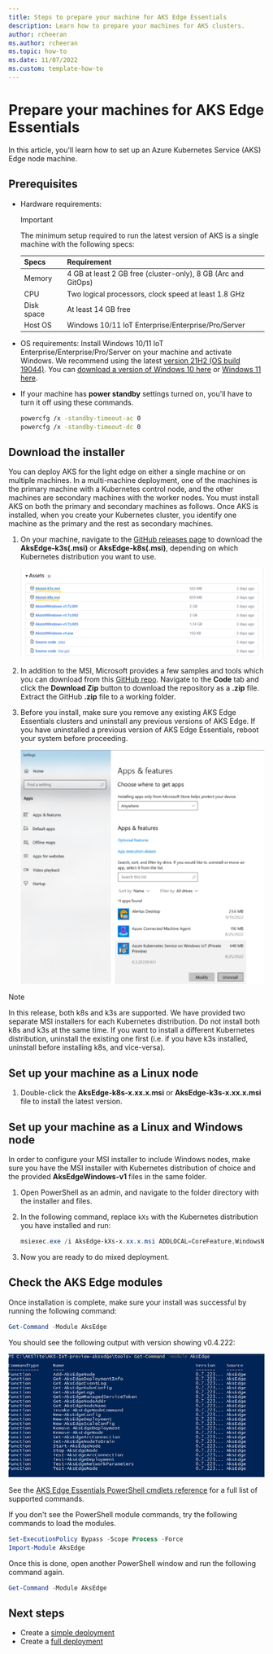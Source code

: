 ```yaml
---
title: Steps to prepare your machine for AKS Edge Essentials
description: Learn how to prepare your machines for AKS clusters. 
author: rcheeran
ms.author: rcheeran
ms.topic: how-to
ms.date: 11/07/2022
ms.custom: template-how-to
---
```


# Prepare your machines for AKS Edge Essentials

In this article, you'll learn how to set up an Azure Kubernetes Service (AKS) Edge node machine.

## Prerequisites

- Hardware requirements:

  > [!IMPORTANT]
  > The minimum setup required to run the latest version of AKS is a single machine with the following specs:

  | Specs | Requirement |
  | ---------- | --------- |
  | Memory | 4 GB at least 2 GB free (cluster-only), 8 GB (Arc and GitOps) |
  | CPU | Two logical processors, clock speed at least 1.8 GHz |
  | Disk space | At least 14 GB free |
  | Host OS | Windows 10/11 IoT Enterprise/Enterprise/Pro/Server |

- OS requirements: Install Windows 10/11 IoT Enterprise/Enterprise/Pro/Server on your machine and activate Windows. We recommend using the latest [version 21H2 (OS build 19044)](/windows/release-health/release-information). You can [download a version of Windows 10 here](https://www.microsoft.com/software-download/windows10) or [Windows 11 here](https://www.microsoft.com/software-download/windows11).
- If your machine has **power standby** settings turned on, you'll have to turn it off using these commands.

    ```bash
    powercfg /x -standby-timeout-ac 0
    powercfg /x -standby-timeout-dc 0
    ```

## Download the installer

You can deploy AKS for the light edge on either a single machine or on multiple machines. In a multi-machine deployment, one of the machines is the primary machine with a Kubernetes control node, and the other machines are secondary machines with the worker nodes. You must install AKS on both the primary and secondary machines as follows. Once AKS is installed, when you create your Kubernetes cluster, you identify one machine as the primary and the rest as secondary machines.

1. On your machine, navigate to the [GitHub releases page](https://github.com/Azure/AKS-IoT-preview/releases) to download the **AksEdge-k3s(.msi)** or **AksEdge-k8s(.msi)**, depending on which Kubernetes distribution you want to use.

   ![Screenshot showing AKS on Windows GitHub releases.](media/aks-lite/aks-lite-release-assets.png)

2. In addition to the MSI, Microsoft provides a few samples and tools which you can download from this [GitHub repo](https://github.com/Azure/aks-edge-utils).  Navigate to the **Code** tab and click the **Download Zip** button to download the repository as a **.zip** file. Extract the GitHub **.zip** file to a working folder.

4. Before you install, make sure you remove any existing AKS Edge Essentials clusters and uninstall any previous versions of AKS Edge. If you have uninstalled a previous version of AKS Edge Essentials, reboot your system before proceeding.

   ![Screenshot showing install/uninstall options.](media/aks-lite/aks-lite-uninstall.png)

  > [!NOTE]
  > In this release, both k8s and k3s are supported. We have provided two separate MSI installers for each Kubernetes distribution. Do not install both k8s and k3s at the same time. If you want to install a different Kubernetes distribution, uninstall the existing one first (i.e. if you have k3s installed, uninstall before installing k8s, and vice-versa).


## Set up your machine as a Linux node

1. Double-click the **AksEdge-k8s-x.xx.x.msi** or **AksEdge-k3s-x.xx.x.msi** file to install the latest version.

## Set up your machine as a Linux and Windows node

In order to configure your MSI installer to include Windows nodes, make sure you have the MSI installer with Kubernetes distribution of choice and the provided **AksEdgeWindows-v1** files in the same folder.

1. Open PowerShell as an admin, and navigate to the folder directory with the installer and files.

2. In the following command, replace `kXs` with the Kubernetes distribution you have installed and run:

    ```powershell
    msiexec.exe /i AksEdge-kXs-x.xx.x.msi ADDLOCAL=CoreFeature,WindowsNodeFeature
    ```

3. Now you are ready to do mixed deployment.
 
## Check the AKS Edge modules
Once installation is complete, make sure your install was successful by running the following command:

```powershell
Get-Command -Module AksEdge
```
You should see the following output with version showing v0.4.222:

![Screenshot of installed PowerShell modules.](media/aks-lite/aks-lite-modules-installed.png)

See the [AKS Edge Essentials PowerShell cmdlets reference](./reference/aks-lite-ps/index.md) for a full list of supported commands.

If you don't see the PowerShell module commands, try the following commands to load the modules. 
```powershell
Set-ExecutionPolicy Bypass -Scope Process -Force
Import-Module AksEdge
```
Once this is done, open another PowerShell window and run the following command again. 
```powershell
Get-Command -Module AksEdge
```

## Next steps

- Create a [simple deployment](./aks-lite-howto-single-node-deployment.md)
- Create a [full deployment](./aks-lite-howto-multi-node-deployment.md)
